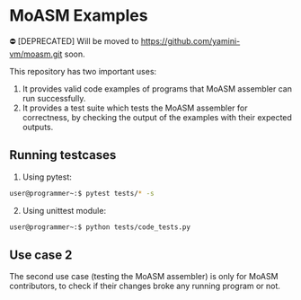# MoASM Examples

:no_entry: [DEPRECATED] Will be moved to https://github.com/yamini-vm/moasm.git soon.

This repository has two important uses:

1. It provides valid code examples of programs that MoASM assembler can run successfully.
2. It provides a test suite which tests the MoASM assembler for correctness, by checking the output of the examples with their expected outputs.

## Running testcases

1. Using pytest:

```bash
user@programmer~:$ pytest tests/* -s
```

2. Using unittest module:

```bash
user@programmer~:$ python tests/code_tests.py
```

## Use case 2

The second use case (testing the MoASM assembler) is only for MoASM contributors, to check if their changes broke any running program or not.
